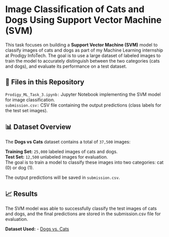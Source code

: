 # Image Classification of Cats and Dogs Using Support Vector Machine (SVM)
This task focuses on building a **Support Vector Machine (SVM)** model to classify images of cats and dogs as part of my Machine Learning internship at Prodigy InfoTech. The goal is to use a large dataset of labeled images to train the model to accurately distinguish between the two categories (cats and dogs), and evaluate its performance on a test dataset.

## 📁 Files in this Repository
`Prodigy_ML_Task_3.ipynb:` Jupyter Notebook implementing the SVM model for image classification.<br>
`submission.csv:` CSV file containing the output predictions (class labels for the test set images).<br>

## 📊 Dataset Overview
The **Dogs vs Cats** dataset contains a total of `37,500` images:<br>

**Training Set:** `25,000` labeled images of cats and dogs.<br>
**Test Set:** `12,500` unlabeled images for evaluation.<br>
The goal is to train a model to classify these images into two categories: cat (0) or dog (1).<br>

The output predictions will be saved in `submission.csv`.

## 📈 Results
The SVM model was able to successfully classify the test images of cats and dogs, and the final predictions are stored in the submission.csv file for evaluation.

**Dataset Used:** - [Dogs vs. Cats](https://www.kaggle.com/c/dogs-vs-cats/data)

